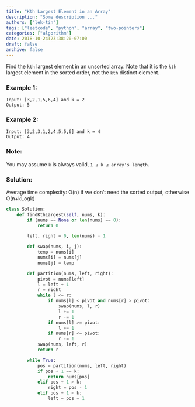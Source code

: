 ```yaml
---
title: "Kth Largest Element in an Array"
description: "Some description ..."
authors: ["lek-tin"]
tags: ["leetcode", "python", "array", "two-pointers"]
categories: ["algorithm"]
date: 2018-10-24T23:38:20-07:00
draft: false
archive: false
---
```

Find the `kth` largest element in an unsorted array. Note that it is the `kth` largest element in the sorted order, not the `kth` distinct element.

### Example 1:
```
Input: [3,2,1,5,6,4] and k = 2
Output: 5
```
### Example 2:
```
Input: [3,2,3,1,2,4,5,5,6] and k = 4
Output: 4
```
### Note:
You may assume `k` is always valid, `1 ≤ k ≤ array's length`.
### Solution:
Average time complexity: O(n) if we don’t need the sorted output, otherwise O(n+kLogk)
```python
class Solution:
    def findKthLargest(self, nums, k):
        if (nums == None or len(nums) == 0):
            return 0

        left, right = 0, len(nums) - 1

        def swap(nums, i, j):
            temp = nums[i]
            nums[i] = nums[j]
            nums[j] = temp

        def partition(nums, left, right):
            pivot = nums[left]
            l = left + 1
            r = right
            while l <= r:
                if nums[l] < pivot and nums[r] > pivot:
                    swap(nums, l, r)
                    l += 1
                    r -= 1
                if nums[l] >= pivot:
                    l += 1
                if nums[r] <= pivot:
                    r -= 1
            swap(nums, left, r)
            return r

        while True:
            pos = partition(nums, left, right)
            if pos + 1 == k:
                return nums[pos]
            elif pos + 1 > k:
                right = pos - 1
            elif pos + 1 < k:
                left = pos + 1
```